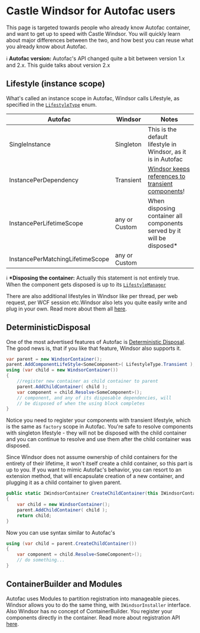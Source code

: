 # Castle Windsor for Autofac users

This page is targeted towards people who already know Autofac container, and want to get up to speed with Castle
Windsor. You will quickly learn about major differences between the two, and how best you can reuse what you already
know about Autofac.

:information_source: **Autofac version:** Autofac's API changed quite a bit between version 1.x and 2.x. This guide
talks about version 2.x

## Lifestyle (instance scope)

What's called an instance scope in Autofac, Windsor calls Lifestyle, as specified in the [
`LifestyleType`](lifestyles.md) enum.

 Autofac                          | Windsor       | Notes                                                                  
----------------------------------|---------------|------------------------------------------------------------------------
 SingleInstance                   | Singleton     | This is the default lifestyle in Windsor, as it is in Autofac          
 InstancePerDependency            | Transient     | [Windsor keeps references to transient components](release-policy.md)! 
 InstancePerLifetimeScope         | any or Custom | When disposing container all components served by it will be disposed* 
 InstancePerMatchingLifetimeScope | any or Custom |

:information_source: **\*Disposing the container:** Actually this statement is not entirely true. When the component
gets disposed is up to its [`LifestyleManager`](lifestyles.md)

There are also additional lifestyles in Windsor like per thread, per web request, per WCF session etc.Windsor also lets
you quite easily write and plug in your own. Read more about them all [here](lifestyles.md).

## DeterministicDisposal

One of the most advertised features of Autofac
is [Deterministic Disposal](http://code.google.com/p/autofac/wiki/DeterministicDisposal). The good news is, that if you
like that feature, Windsor also supports it.

```csharp
var parent = new WindsorContainer();
parent.AddComponentLifeStyle<SomeComponent>( LifestyleType.Transient );
using (var child = new WindsorContainer())
{
    //register new container as child container to parent
    parent.AddChildContainer( child );
    var component = child.Resolve<SomeComponent>();
    // component, and any of its disposable dependencies, will
    // be disposed of when the using block completes
}
```

Notice you need to register your components with transient lifestyle, which is the same as `factory` scope in Autofac.
You're safe to resolve components with singleton lifestyle - they will not be disposed with the child container and you
can continue to resolve and use them after the child container was disposed.

Since Windsor does not assume ownership of child containers for the entirety of their lifetime, it won't itself create a
child container, so this part is up to you. If you want to mimic Autofac's behavior, you can resort to an extension
method, that will encapsulate creation of a new container, and plugging it as a child container to given parent.

```csharp
public static IWindsorContainer CreateChildContainer(this IWindsorContainer parent)
{
    var child = new WindsorContainer();
    parent.AddChildContainer( child );
    return child;
}
```

Now you can use syntax similar to Autofac's

```csharp
using (var child = parent.CreateChildContainer())
{
    var component = child.Resolve<SomeComponent>();
    // do something...
}
```

## ContainerBuilder and Modules

Autofac uses Modules to partition registration into manageable pieces. Windsor allows you to do the same thing, with
`IWindsorInstaller` interface. Also Windsor has no concept of ContainerBuilder. You register your components directly in
the container. Read more about registration API [here](fluent-registration-api.md).
